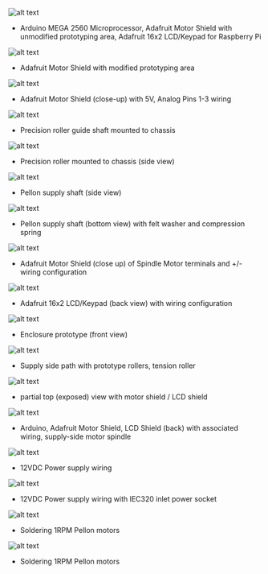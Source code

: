 ![alt text](https://github.com/epiil/open-cleaner/blob/master/photos/photos/2015-06-15%2015.39.20.jpg "Arduino MEGA 2560 Microprocessor, Adafruit Motor Shield with unmodified prototyping area, Adafruit 16x2 LCD/Keypad for Raspberry Pi")

- Arduino MEGA 2560 Microprocessor, Adafruit Motor Shield with unmodified prototyping area, Adafruit 16x2 LCD/Keypad for Raspberry Pi

![alt text](https://github.com/epiil/open-cleaner/blob/master/photos/photos/2015-06-25%2008.51.50.jpg "Adafruit Motor Shield with modified prototyping area")

- Adafruit Motor Shield with modified prototyping area

![alt text](https://github.com/epiil/open-cleaner/blob/master/photos/photos/2015-06-25%2008.54.22.jpg "Adafruit Motor Shield (close-up) with 5V, Analog Pins 1-3 wiring")

- Adafruit Motor Shield (close-up) with 5V, Analog Pins 1-3 wiring

![alt text](https://github.com/epiil/open-cleaner/blob/master/photos/photos/2015-07-09%2012.02.04.jpg "Precision roller guide shaft mounted to chassis")

- Precision roller guide shaft mounted to chassis

![alt text](https://github.com/epiil/open-cleaner/blob/master/photos/photos/2015-07-10%2015.35.20.jpg "Precision roller mounted to chassis (side view)")

- Precision roller mounted to chassis (side view)

![alt text](https://github.com/epiil/open-cleaner/blob/master/photos/photos/2015-07-19%2013.31.36.jpg "Pellon supply shaft (side view))")

- Pellon supply shaft (side view)

![alt text](https://github.com/epiil/open-cleaner/blob/master/photos/photos/2015-07-19%2013.32.18.jpg "Pellon supply shaft (bottom view) with felt washer and compression spring")

- Pellon supply shaft (bottom view) with felt washer and compression spring

![alt text](https://github.com/epiil/open-cleaner/blob/master/photos/photos/2015-07-24%2018.02.10.jpg "Adafruit Motor Shield (close up) of Spindle Motor terminals and +/- wiring configuration")

- Adafruit Motor Shield (close up) of Spindle Motor terminals and +/- wiring configuration

![alt text](https://github.com/epiil/open-cleaner/blob/master/photos/photos/2015-07-24%2018.03.04.jpg "Adafruit 16x2 LCD/Keypad (back view) with wiring configuration")

- Adafruit 16x2 LCD/Keypad (back view) with wiring configuration

![alt text](https://github.com/epiil/open-cleaner/blob/master/photos/photos/DSC05292.JPG "Enclosure prototype (front view)")

- Enclosure prototype (front view)

![alt text](https://github.com/epiil/open-cleaner/blob/master/photos/photos/DSC05295.JPG "Supply side path with prototype rollers, tension roller")

- Supply side path with prototype rollers, tension roller

![alt text](https://github.com/epiil/open-cleaner/blob/master/photos/photos/DSC05318.JPG "partial top (exposed) view with motor shield / LCD shield")

- partial top (exposed) view with motor shield / LCD shield

![alt text](https://github.com/epiil/open-cleaner/blob/master/photos/photos/DSC05313.JPG "Arduino, Adafruit Motor Shield, LCD Shield (back) with associated wiring, supply-side motor spindle")

- Arduino, Adafruit Motor Shield, LCD Shield (back) with associated wiring, supply-side motor spindle

![alt text](https://github.com/epiil/open-cleaner/blob/master/photos/photos/DSC05311.JPG "12VDC Power supply wiring")

- 12VDC Power supply wiring

![alt text](https://github.com/epiil/open-cleaner/blob/master/photos/photos/DSC05310.JPG "12VDC Power supply wiring with IEC320 inlet power socket")

- 12VDC Power supply wiring with IEC320 inlet power socket

![alt text](https://github.com/epiil/open-cleaner/blob/master/photos/photos/2015-08-16%2016.00.31.jpg "12VDC Power supply wiring with IEC320 inlet power socket")

- Soldering 1RPM Pellon motors 

![alt text](https://github.com/epiil/open-cleaner/blob/master/photos/photos/2015-08-16%2016.02.46.jpg "12VDC Power supply wiring with IEC320 inlet power socket")

- Soldering 1RPM Pellon motors 



